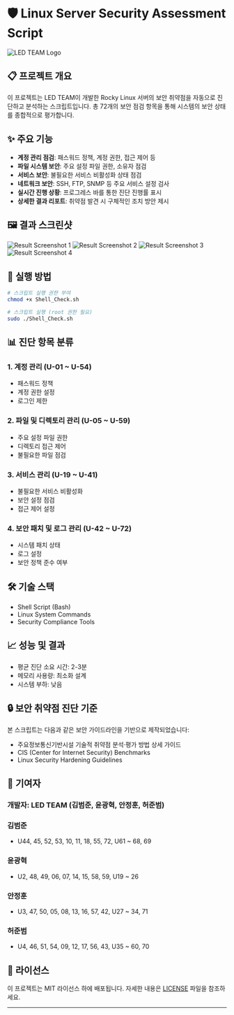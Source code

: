 # 🛡️ Linux Server Security Assessment Script

![LED TEAM Logo](https://github.com/Kim-BeomJoon/portfolio_SHELL/blob/main/LEDTEAM_%EB%A1%9C%EA%B3%A0.jpg)

## 📋 프로젝트 개요

이 프로젝트는 LED TEAM이 개발한 Rocky Linux 서버의 보안 취약점을 자동으로 진단하고 분석하는 스크립트입니다. 총 72개의 보안 점검 항목을 통해 시스템의 보안 상태를 종합적으로 평가합니다.

## ✨ 주요 기능

- **계정 관리 점검**: 패스워드 정책, 계정 권한, 접근 제어 등
- **파일 시스템 보안**: 주요 설정 파일 권한, 소유자 점검
- **서비스 보안**: 불필요한 서비스 비활성화 상태 점검
- **네트워크 보안**: SSH, FTP, SNMP 등 주요 서비스 설정 검사
- **실시간 진행 상황**: 프로그레스 바를 통한 진단 진행률 표시
- **상세한 결과 리포트**: 취약점 발견 시 구체적인 조치 방안 제시

## 🖼️ 결과 스크린샷

![Result Screenshot 1](https://github.com/Kim-BeomJoon/portfolio_SHELL/blob/main/start.png)
![Result Screenshot 2](https://github.com/Kim-BeomJoon/portfolio_SHELL/blob/main/start1.png)
![Result Screenshot 3](https://github.com/Kim-BeomJoon/portfolio_SHELL/blob/main/start2.png)
![Result Screenshot 4](https://github.com/Kim-BeomJoon/portfolio_SHELL/blob/main/start4.png)

## 🚀 실행 방법

```bash
# 스크립트 실행 권한 부여
chmod +x Shell_Check.sh

# 스크립트 실행 (root 권한 필요)
sudo ./Shell_Check.sh
```

## 📊 진단 항목 분류

### 1. 계정 관리 (U-01 ~ U-54)
- 패스워드 정책
- 계정 권한 설정
- 로그인 제한

### 2. 파일 및 디렉토리 관리 (U-05 ~ U-59)
- 주요 설정 파일 권한
- 디렉토리 접근 제어
- 불필요한 파일 점검

### 3. 서비스 관리 (U-19 ~ U-41)
- 불필요한 서비스 비활성화
- 보안 설정 점검
- 접근 제어 설정

### 4. 보안 패치 및 로그 관리 (U-42 ~ U-72)
- 시스템 패치 상태
- 로그 설정
- 보안 정책 준수 여부

## 🛠️ 기술 스택

- Shell Script (Bash)
- Linux System Commands
- Security Compliance Tools

## 📈 성능 및 결과

- 평균 진단 소요 시간: 2-3분
- 메모리 사용량: 최소화 설계
- 시스템 부하: 낮음

## 🔒 보안 취약점 진단 기준

본 스크립트는 다음과 같은 보안 가이드라인을 기반으로 제작되었습니다:
- 주요정보통신기반시설 기술적 취약점 분석·평가 방법 상세 가이드
- CIS (Center for Internet Security) Benchmarks
- Linux Security Hardening Guidelines

## 👥 기여자

### **개발자: LED TEAM (김범준, 윤광혁, 안정훈, 허준범)**

### 김범준
- U44, 45, 52, 53, 10, 11, 18, 55, 72, U61 ~ 68, 69

### 윤광혁
- U2, 48, 49, 06, 07, 14, 15, 58, 59, U19 ~ 26

### 안정훈
- U3, 47, 50, 05, 08, 13, 16, 57, 42, U27 ~ 34, 71

### 허준범
- U4, 46, 51, 54, 09, 12, 17, 56, 43, U35 ~ 60, 70


## 📝 라이선스

이 프로젝트는 MIT 라이선스 하에 배포됩니다. 자세한 내용은 [LICENSE](LICENSE) 파일을 참조하세요.

---

